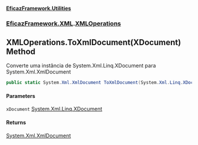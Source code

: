 #### [EficazFramework.Utilities](EficazFrameworkUtilities.md 'EficazFramework Utilities')
### [EficazFramework.XML](EficazFrameworkUtilities.md#EficazFramework.XML 'EficazFramework.XML').[XMLOperations](EficazFramework.XML/XMLOperations.md 'EficazFramework.XML.XMLOperations')

## XMLOperations.ToXmlDocument(XDocument) Method

Converte uma instância de System.Xml.Linq.XDocument para System.Xml.XmlDocument

```csharp
public static System.Xml.XmlDocument ToXmlDocument(System.Xml.Linq.XDocument xDocument);
```
#### Parameters

<a name='EficazFramework.XML.XMLOperations.ToXmlDocument(System.Xml.Linq.XDocument).xDocument'></a>

`xDocument` [System.Xml.Linq.XDocument](https://docs.microsoft.com/en-us/dotnet/api/System.Xml.Linq.XDocument 'System.Xml.Linq.XDocument')

#### Returns
[System.Xml.XmlDocument](https://docs.microsoft.com/en-us/dotnet/api/System.Xml.XmlDocument 'System.Xml.XmlDocument')